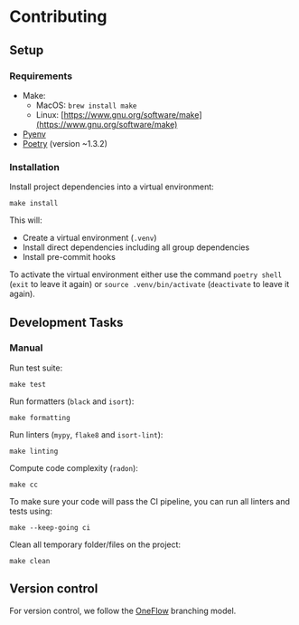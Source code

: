 # Contributing

## Setup

### Requirements

- Make:
  - MacOS: `brew install make`
  - Linux: [https://www.gnu.org/software/make](https://www.gnu.org/software/make)
- [Pyenv](https://github.com/pyenv/pyenv)
- [Poetry](https://poetry.eustace.io/docs/#installation) (version ~1.3.2)

### Installation

Install project dependencies into a virtual environment:

```make
make install
```

This will:

- Create a virtual environment (`.venv`)
- Install direct dependencies including all group dependencies
- Install pre-commit hooks

To activate the virtual environment either use the command `poetry shell` (`exit` to leave it again) or `source .venv/bin/activate` (`deactivate` to leave it again).

## Development Tasks

### Manual

Run test suite:

```make
make test
```

Run formatters (`black` and `isort`):

```make
make formatting
```

Run linters (`mypy`, `flake8` and `isort-lint`):

```make
make linting
```

Compute code complexity (`radon`):

```make
make cc
```

To make sure your code will pass the CI pipeline, you can run all linters and tests using:

```make
make --keep-going ci
```

Clean all temporary folder/files on the project:

```make
make clean
```

## Version control

For version control, we follow the [OneFlow](https://www.endoflineblog.com/oneflow-a-git-branching-model-and-workflow) branching model.
